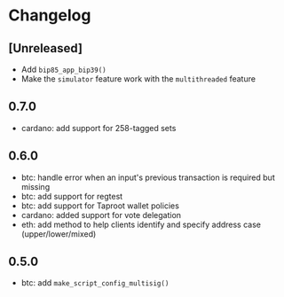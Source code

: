 # Changelog

## [Unreleased]
- Add `bip85_app_bip39()`
- Make the `simulator` feature work with the `multithreaded` feature

## 0.7.0
- cardano: add support for 258-tagged sets

## 0.6.0
- btc: handle error when an input's previous transaction is required but missing
- btc: add support for regtest
- btc: add support for Taproot wallet policies
- cardano: added support for vote delegation
- eth: add method to help clients identify and specify address case (upper/lower/mixed)

## 0.5.0

- btc: add `make_script_config_multisig()`
